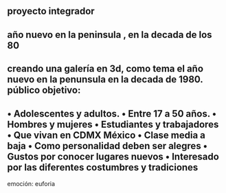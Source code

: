 proyecto integrador 
--------------------
año nuevo en la peninsula , en la decada de los 80
-----------------------------------------------------
creando una galería en 3d, como tema el año nuevo en la penunsula en la decada de 1980.
público objetivo: 
-----------------------------------------------------------
•	Adolescentes y adultos.
•	Entre 17 a 50 años.
•	Hombres y mujeres
•	Estudiantes y trabajadores 
•	Que vivan en CDMX México
•	Clase media a baja
•	Como personalidad deben ser alegres
•	Gustos por conocer lugares nuevos 
•	Interesado por las diferentes costumbres y tradiciones 
-----------------------------------------------------------------
emoción: euforia 
